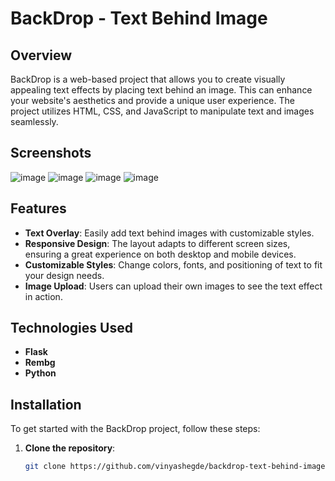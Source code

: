 # BackDrop - Text Behind Image

## Overview

BackDrop is a web-based project that allows you to create visually appealing text effects by placing text behind an image. This can enhance your website's aesthetics and provide a unique user experience. The project utilizes HTML, CSS, and JavaScript to manipulate text and images seamlessly.

## Screenshots

![image](https://github.com/user-attachments/assets/2d24e701-2aec-4ce6-a65b-36edbcd00667)
![image](https://github.com/user-attachments/assets/06722b1c-a328-4d5e-b0cd-b8d0402d4a90)
![image](https://github.com/user-attachments/assets/606128c7-4e33-4243-abff-a55a62bac78b)
![image](https://github.com/user-attachments/assets/e1992d42-5e7c-4bd9-b37d-c0e3a9f56e54)


## Features

- **Text Overlay**: Easily add text behind images with customizable styles.
- **Responsive Design**: The layout adapts to different screen sizes, ensuring a great experience on both desktop and mobile devices.
- **Customizable Styles**: Change colors, fonts, and positioning of text to fit your design needs.
- **Image Upload**: Users can upload their own images to see the text effect in action.

## Technologies Used

- **Flask**
- **Rembg**
- **Python**

## Installation

To get started with the BackDrop project, follow these steps:

1. **Clone the repository**:

   ```bash
   git clone https://github.com/vinyashegde/backdrop-text-behind-image.git





 
